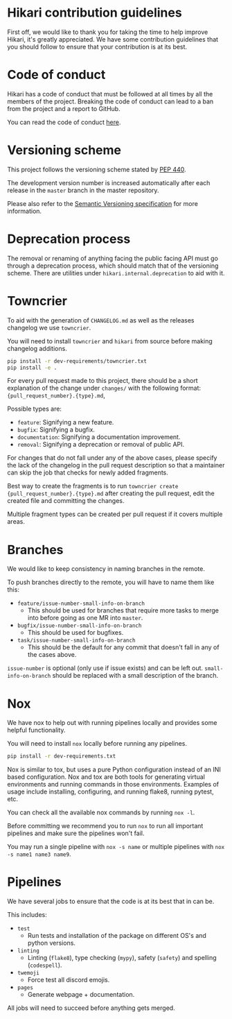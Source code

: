 # Hikari contribution guidelines

First off, we would like to thank you for taking the time to help improve Hikari, it's greatly appreciated. We have
some contribution guidelines that you should follow to ensure that your contribution is at its best.

# Code of conduct

Hikari has a code of conduct that must be followed at all times by all the members of the project. Breaking the code
of conduct can lead to a ban from the project and a report to GitHub.

You can read the code of conduct [here](https://github.com/hikari-py/hikari/blob/master/CODE_OF_CONDUCT.md).

# Versioning scheme

This project follows the versioning scheme stated by [PEP 440](https://www.python.org/dev/peps/pep-0440/).

The development version number is increased automatically after each release in the `master` branch in the master
repository.

Please also refer to the [Semantic Versioning specification](https://semver.org/) for more information.

# Deprecation process

The removal or renaming of anything facing the public facing API must go through a deprecation process, which should
match that of the versioning scheme. There are utilities under `hikari.internal.deprecation` to aid with it.

# Towncrier

To aid with the generation of `CHANGELOG.md` as well as the releases changelog we use `towncrier`.

You will need to install `towncrier` and `hikari` from source before making changelog additions.
```bash
pip install -r dev-requirements/towncrier.txt 
pip install -e .
```

For every pull request made to this project, there should be a short explanation of the change under `changes/`
with the following format: `{pull_request_number}.{type}.md`,

Possible types are:

- `feature`: Signifying a new feature.
- `bugfix`: Signifying a bugfix.
- `documentation`: Signifying a documentation improvement.
- `removal`: Signifying a deprecation or removal of public API.

For changes that do not fall under any of the above cases, please specify the lack of the changelog in the pull request
description so that a maintainer can skip the job that checks for newly added fragments.

Best way to create the fragments is to run `towncrier create {pull_request_number}.{type}.md` after creating the
pull request, edit the created file and committing the changes.

Multiple fragment types can be created per pull request if it covers multiple areas.

# Branches

We would like to keep consistency in naming branches in the remote.

To push branches directly to the remote, you will have to name them like this:
  - `feature/issue-number-small-info-on-branch`
    - This should be used for branches that require more tasks to merge into before going as one MR into `master`.
  - `bugfix/issue-number-small-info-on-branch`
    - This should be used for bugfixes.
  - `task/issue-number-small-info-on-branch`
    - This should be the default for any commit that doesn't fall in any of the cases above.

`issue-number` is optional (only use if issue exists) and can be left out. `small-info-on-branch` should be replaced
with a small description of the branch.

# Nox

We have nox to help out with running pipelines locally and provides some helpful functionality.

You will need to install `nox` locally before running any pipelines.
```bash
pip install -r dev-requirements.txt
```

Nox is similar to tox, but uses a pure Python configuration instead of an INI based configuration. Nox and tox are
both tools for generating virtual environments and running commands in those environments. Examples of usage include
installing, configuring, and running flake8, running pytest, etc.

You can check all the available nox commands by running `nox -l`.

Before committing we recommend you to run `nox` to run all important pipelines and make sure the pipelines won't fail.

You may run a single pipeline with `nox -s name` or multiple pipelines with `nox -s name1 name3 name9`.

# Pipelines

We have several jobs to ensure that the code is at its best that in can be.

This includes:
  - `test`
    - Run tests and installation of the package on different OS's and python versions.
  - `linting`
    - Linting (`flake8`), type checking (`mypy`), safety (`safety`) and spelling (`codespell`).
  - `twemoji`
    - Force test all discord emojis.
  - `pages`
    - Generate webpage + documentation.

All jobs will need to succeed before anything gets merged.
